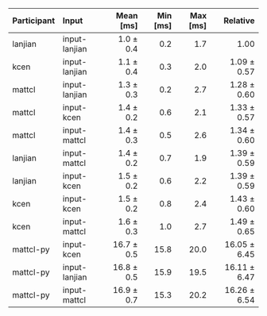 | Participant | Input | Mean [ms] | Min [ms] | Max [ms] | Relative |
|:---|:---|---:|---:|---:|---:|
| lanjian | input-lanjian | 1.0 ± 0.4 | 0.2 | 1.7 | 1.00 |
| kcen | input-lanjian | 1.1 ± 0.4 | 0.3 | 2.0 | 1.09 ± 0.57 |
| mattcl | input-lanjian | 1.3 ± 0.3 | 0.2 | 2.7 | 1.28 ± 0.60 |
| mattcl | input-kcen | 1.4 ± 0.2 | 0.6 | 2.1 | 1.33 ± 0.57 |
| mattcl | input-mattcl | 1.4 ± 0.3 | 0.5 | 2.6 | 1.34 ± 0.60 |
| lanjian | input-mattcl | 1.4 ± 0.2 | 0.7 | 1.9 | 1.39 ± 0.59 |
| lanjian | input-kcen | 1.5 ± 0.2 | 0.6 | 2.2 | 1.39 ± 0.59 |
| kcen | input-kcen | 1.5 ± 0.2 | 0.8 | 2.4 | 1.43 ± 0.60 |
| kcen | input-mattcl | 1.6 ± 0.3 | 1.0 | 2.7 | 1.49 ± 0.65 |
| mattcl-py | input-kcen | 16.7 ± 0.5 | 15.8 | 20.0 | 16.05 ± 6.45 |
| mattcl-py | input-lanjian | 16.8 ± 0.5 | 15.9 | 19.5 | 16.11 ± 6.47 |
| mattcl-py | input-mattcl | 16.9 ± 0.7 | 15.3 | 20.2 | 16.26 ± 6.54 |
